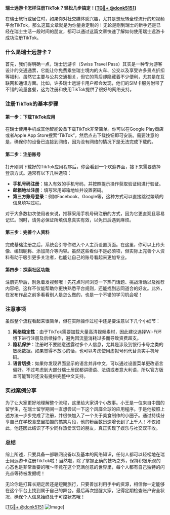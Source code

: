 **瑞士远游卡怎样注册TikTok？轻松几步搞定！[[TG💪+ @donk5151](https://t.me/s/donk5151)]**

在瑞士旅行或居住时，如果你对社交媒体感兴趣，尤其是想玩转全球流行的短视频平台TikTok，那么这篇文章就是为你量身定制的！无论是刚到瑞士的新手还是已经在瑞士生活一段时间的朋友，都可以通过这篇文章快速了解如何使用瑞士远游卡成功注册TikTok。

### 什么是瑞士远游卡？

首先，我们得明确一点，瑞士远游卡（Swiss Travel Pass）其实是一种专为游客设计的交通通票，它能让你免费乘坐瑞士境内的火车、公交以及享受许多景点折扣等福利。虽然它主要与公共交通相关，但它的背后却隐藏着不少便利，尤其是在互联网和通讯方面。比如，许多瑞士远游卡用户都会发现，他们的SIM卡服务附带了不错的流量套餐，这为注册和使用TikTok提供了很好的网络支持。

### 注册TikTok的基本步骤

#### 第一步：下载TikTok应用
在瑞士使用手机或其他智能设备下载TikTok非常简单。你可以在Google Play商店或者Apple App Store搜索“TikTok”，然后点击下载按钮即可安装。需要注意的是，确保你的设备已连接到网络，因为没有网络的情况下是无法完成下载的。

#### 第二步：注册账号
打开刚刚下载好的TikTok应用程序后，你会看到一个欢迎界面，接下来需要选择登录方式。通常有以下几种选项：

- **手机号码注册**：输入有效的手机号码，并按照提示操作获取验证码进行验证。
- **邮箱地址注册**：填写常用邮箱地址并设置密码。
- **第三方账号登录**：例如Facebook、Google等，这种方式可以直接跳过繁琐的信息填写过程。

对于大多数初次使用者来说，推荐采用手机号码注册的方式，因为它更直观且容易记忆。同时，请务必保证所填信息真实有效，以免日后遇到麻烦。

#### 第三步：完善个人资料
完成基础注册之后，系统会引导你进入个人主页设置页面。在这里，你可以上传头像、编辑昵称、添加简介等内容。虽然这些看似不是必须项，但实际上完善个人资料有助于吸引更多关注者，也能让自己的账号看起来更加专业。

#### 第四步：探索社区功能
注册完毕后，别急着发视频哦！先花点时间浏览一下热门话题、挑战活动以及推荐内容吧。这样不仅能帮助你更快熟悉平台规则，还能找到志同道合的好友。此外，在发布作品之前多看看别人是怎么做的，也是一个不错的学习机会呢！

### 注意事项

虽然整个流程看起来很简单，但在实际操作过程中还是要注意以下几个小细节：

1. **网络稳定性**：由于TikTok需要加载大量高清视频素材，因此建议选择Wi-Fi环境下进行注册及后续操作，避免因流量消耗过多而导致资费超支。
2. **隐私保护**：注册时不要随意透露过多个人信息，尤其是涉及到银行卡号之类的敏感数据。如果觉得不放心的话，也可以考虑使用虚拟号码代替真实手机号码。
3. **语言切换**：如果你发现界面显示的语言并非中文，可以通过设置菜单更改语言偏好。不过考虑到大部分瑞士居民都讲德语、法语或者意大利语，所以官方版本可能暂时还没有提供完整中文支持。

### 实战案例分享

为了让大家更好地理解整个流程，这里给大家讲个小故事。小王是一位来自中国的留学生，在瑞士留学期间一直想尝试一下这个风靡全球的应用程序。于是他按照上述方法一步步完成了注册，并很快加入了一个关于美食制作的小圈子。通过持续分享自己在学校食堂里拍摄的搞笑片段，他的粉丝数迅速增长到了上千人！不仅如此，他还因此结识了不少同样热爱烹饪的朋友，真正实现了娱乐与社交双丰收。

### 总结

综上所述，只要具备一部联网设备以及基本的网络知识，任何人都可以轻松地在瑞士用远游卡注册TikTok啦！当然啦，除了掌握正确的技巧之外，保持积极乐观的心态也是非常重要的哦～毕竟在这个充满创意的世界里，每个人都有自己独特的闪光点等待被发掘呢！

无论你是打算长期定居还是短期旅行，只要善加利用手中的资源，相信你一定能够在这个平台上找到属于自己的舞台。最后再次提醒大家，记得定期检查账户安全状况，确保个人信息始终处于可控状态哦！

[[TG💪+ @donk5151](https://t.me/s/donk5151) ![Image](https://i.postimg.cc/rwNCRYN7/Snipaste-2025-04-30-17-27-05.png)]